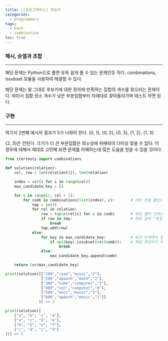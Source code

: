 ```yaml
---
title: \[프로그래머스] 후보키
categories: 
  - programmers
tags:
  - hash
  - combination
toc: true
---
```


### 해시, 순열과 조합

---

해당 문제는 Python으로 풀면 유독 쉽게 풀 수 있는 문제인듯 하다. combinations, issubset 모듈을 사용하여 해결할 수 있다.

해당 문제는 말 그대로 후보키에 대한 정의에 만족하는 집합의 개수를 찾으라는 문제이다. 따라서 집합 원소 개수가 낮은 부분집합부터 차례대로 찾아올라가며 테스트 하면 된다.

### 구현

---

여기서 2번째 예시의 결과가 5가 나와야 한다. {0, 1}, {0, 2}, {0, 3}, {1, 2}, {1, 3}

{2, 3}은 안된다. 크기가 더 큰 부분집합은 최소성에 위배되어 더이상 찾을 수 없다. 이 경우에 대해서 제대로 고민해 보면 문제를 이해하는데 많은 도움을 얻을 수 있을 것이다.

```python
from itertools import combinations

def solution(relation):
    col, row = len(relation[0]), len(relation)

    index = set(i for i in range(col))
    max_candidate_key = []

    for c in range(1, col + 1):
        for comb in combinations(list(index), c):       # 개수 만큼 뽑는다.
            tmp = set()
            for rel in relation:
                row = tuple(rel[c] for c in comb)       # 해당 열의 인덱스에 해당하는 값을 튜플로 임시 생성한다.
                if row in tmp:                          # 해당 값이 "유일(uniqueness)"하지 않다면
                    break
                tmp.add(row)
            else:
                for key in max_candidate_key:           # 앞선 단계에서 등록된 후보키를 순회하며
                    if set(key).issubset(set(comb)):    # 해당 후보키가 최소성을 만족하는지 체크
                        break
                else:
                    max_candidate_key.append(comb)

    return len(max_candidate_key)

print(solution([["100","ryan","music","2"],
                ["200","apeach","math","2"],
                ["300","tube","computer","3"],
                ["400","con","computer","4"],
                ["500","muzi","music","3"],
                ["600","apeach","music","2"]]
               )) >> 2

print(solution([
    ["a", "b", "c", "d"],
    ["a", "c", "d", "e"],
    ["b", "b", "e", "f"],
    ["c", "d", "c", "d"]
])) >> 5
```